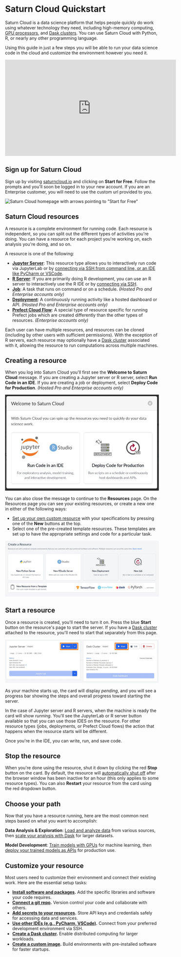 # Saturn Cloud Quickstart

Saturn Cloud is a data science platform that helps people quickly do work using whatever technology they need, including high-memory computing, [GPU processors](/docs), and [Dask clusters](/docs). You can use Saturn Cloud with Python, R, or nearly any other programming language.

Using this guide in just a few steps you will be able to run your data science code in the cloud and customize the environment however you need it.

<div class="text-center py-3 row">
<div class="embed-responsive embed-responsive-16by9 col-md-10 offset-md-1 col-lg-8 offset-lg-2">
<iframe width="560" height="315" src="https://www.youtube.com/embed/qE0zhXouDSo" title="YouTube video player"
frameborder="0"
allow="accelerometer; autoplay; clipboard-write; encrypted-media; gyroscope; picture-in-picture"
allowfullscreen class="embed-responsive-item"></iframe>
</div>
</div>

## Sign up for Saturn Cloud

Sign up by visiting [saturncloud.io](https://www.saturncloud.io/s/) and clicking on **Start for Free**. Follow the prompts and you'll soon be logged in to your new account. If you are an Enterprise customer, you will need to use the custom url provided to you.

![Saturn Cloud homepage with arrows pointing to "Start for Free"](/images/homepage.png "doc-image")

## Saturn Cloud resources

A resource is a complete environment for running code. Each resource is independent, so you can split out the different types of activities you're doing. You can have a resource for each project you're working on, each analysis you're doing, and so on.

A resource is one of the following:

-   **[Jupyter Server](/docs)**: This resource type allows you to interactively run code via JupyterLab or by [connecting via SSH from command line, or an IDE like PyCharm or VSCode](/docs).
-   **[R Server](/docs)**: If you are primarily doing R development, you can use an R server to interactively use the R IDE or by [connecting via SSH](/docs).
-   **[Job](/docs)**: A task that runs on command or on a schedule. _(Hosted Pro and Enterprise accounts only)_
-   **[Deployment](/docs)**: A continuously running activity like a hosted dashboard or API. _(Hosted Pro and Enterprise accounts only)_
-   **[Prefect Cloud Flow](/docs)**: A special type of resource specific for running Prefect jobs which are created differently than the other types of resources. _(Enterprise accounts only)_

Each user can have multiple resources, and resources can be cloned (including by other users with sufficient permissions). With the exception of R servers, each resource may optionally have a [Dask cluster](/docs) associated with it, allowing the resource to run computations across multiple machines.

## Creating a resource

When you log into Saturn Cloud you'll first see the **Welcome to Saturn Cloud** message. If you are creating a Jupyter server or R server, select **Run Code in an IDE**. If you are creating a job or deployment, select **Deploy Code for Production**. _(Hosted Pro and Enterprise accounts only)_

![Screenshot of the welcome message](/images/docs/welcome-message-popup.webp "doc-image")

You can also close the message to continue to the **Resources** page. On the Resources page you can see your existing resources, or create a new one in either of the following ways:

-   [Set up your own custom resource](/docs) with your specifications by pressing one of the **New** buttons at the top.
-   Select one of the pre-created template resources. These templates are set up to have the appropriate settings and code for a particular task.

![Screenshot of the resource page](/images/docs/create-resource-buttons-new.webp "doc-image")

## Start a resource

Once a resource is created, you'll need to turn it on. Press the blue **Start** button on the resource's page to start the server. If you have a [Dask cluster](/docs) attached to the resource, you'll need to start that separately from this page.

![Screenshot of card in resource for Jupyter server with a rectangle around the start button](/images/docs/start_resource_button_rectangles_new.webp "doc-image")

As your machine starts up, the card will display _pending_, and you will see a progress bar showing the steps and overall progress toward starting the server.

In the case of Jupyter server and R servers, when the machine is ready the card will show _running_. You'll see the JupyterLab or R server button available so that you can use those IDES on the resource. For other resource types (jobs, deployments, or Prefect Cloud flows) the action that happens when the resource starts will be different.

Once you're in the IDE, you can write, run, and save code.

## Stop the resource

When you're done using the resource, shut it down by clicking the red **Stop** button on the card. By default, the resource will [automatically shut off](/docs) after the browser window has been inactive for an hour (this only applies to some resource types). You can also **Restart** your resource from the card using the red dropdown button.

## Choose your path

Now that you have a resource running, here are the most common next steps based on what you want to accomplish:

**Data Analysis & Exploration**: [Load and analyze data](/docs) from various sources, then [scale your analysis with Dask](/docs) for larger datasets.

**Model Development**: [Train models with GPUs](/docs) for machine learning, then [deploy your trained models as APIs](/docs) for production use.

## Customize your resource

Most users need to customize their environment and connect their existing work. Here are the essential setup tasks:

-   **[Install software and packages](/docs).** Add the specific libraries and software your code requires.
-   **[Connect a git repo](/docs).** Version control your code and collaborate with others.
-   **[Add secrets to your resources](/docs).** Store API keys and credentials safely for accessing data and services.
-   **[Use other IDEs (e.g., PyCharm, VSCode)](/docs).** Connect from your preferred development environment via SSH.
-   **[Create a Dask cluster](/docs).** Enable distributed computing for larger workloads.
-   **[Create a custom image](/docs).** Build environments with pre-installed software for faster startups.
